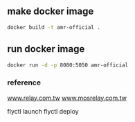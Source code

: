 ## make docker image
```bash
docker build -t amr-official .
```

## run docker image
```bash
docker run -d -p 8080:5050 amr-official
```

### reference
www.relay.com.tw
www.mosrelay.com.tw


flyctl launch
flyctl deploy